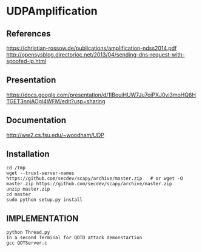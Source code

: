 # UDPAmplification
## References
https://christian-rossow.de/publications/amplification-ndss2014.pdf
http://opensysblog.directorioc.net/2013/04/sending-dns-request-with-spoofed-ip.html
## Presentation
https://docs.google.com/presentation/d/1IBouiHUW7Ju7oiPXJ0vi3moHQ6HTGET3nnjAOgI4WFM/edit?usp=sharing
## Documentation
http://ww2.cs.fsu.edu/~woodham/UDP
## Installation
```
cd /tmp
wget --trust-server-names https://github.com/secdev/scapy/archive/master.zip   # or wget -O master.zip https://github.com/secdev/scapy/archive/master.zip
unzip master.zip
cd master
sudo python setup.py install
```
## IMPLEMENTATION
```
python Thread.py
In a second Terminal for QOTD attack demonstartion
gcc QOTServer.c
```
